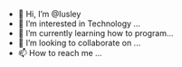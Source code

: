 - 👋 Hi, I’m @Iusley
- 👀 I’m interested in Technology ...
- 🌱 I’m currently learning how to program...
- 💞️ I’m looking to collaborate on ...
- 📫 How to reach me ...

<!---
Iusley/Iusley is a ✨ special ✨ repository because its `README.md` (this file) appears on your GitHub profile.
You can click the Preview link to take a look at your changes.
--->
